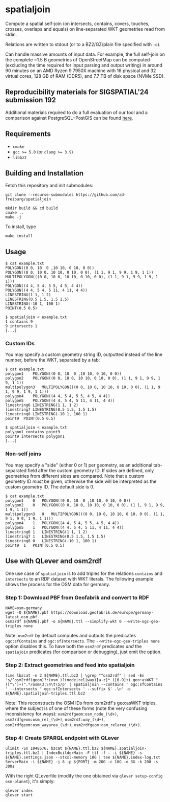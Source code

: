 # spatialjoin

Compute a spatial self-join (on intersects, contains, covers, touches, crosses, overlaps and equals) on line-separated WKT geometries read from stdin.

Relations are written to stdout (or to a BZ2/GZ/plain file specified with `-o`).

Can handle massive amounts of input data. For example, the full self-join on the complete ~1.5 B geometries of OpenStreetMap can be computed (excluding the time required for input parsing and output writing) in around 90 minutes on an AMD
Ryzen 9 7950X machine with 16 physical and 32 virtual cores, 128 GB of RAM (DDR5), and 7.7 TB of disk space (NVMe SSD).

## Reproducibility materials for SIGSPATIAL'24 submission 192

Additional materials required to do a full evaluation of our tool and a comparison against PostgreSQL+PostGIS can be found [here](https://github.com/ad-freiburg/spatialjoin/blob/master/sigspatial-reproducibility/README.md).

## Requirements

 * `cmake`
 * `gcc >= 5.0` (or `clang >= 3.9`)
 * `libbz2`

## Building and Installation

Fetch this repository and init submodules:

```
git clone --recurse-submodules https://github.com/ad-freiburg/spatialjoin
```

```
mkdir build && cd build
cmake ..
make -j
```

To install, type
```
make install
```

## Usage

```
$ cat example.txt
POLYGON((0 0, 10  0 ,10 10, 0 10, 0 0))
POLYGON((0 0, 10 0, 10 10, 0 10, 0 0), (1 1, 9 1, 9 9, 1 9, 1 1))
MULTIPOLYGON(((0 0, 10 0, 10 10, 0 10, 0 0), (1 1, 9 1, 9 9, 1 9, 1 1)))
POLYGON((4 4, 5 4, 5 5, 4 5, 4 4))
POLYGON((4 4, 5 4, 5 11, 4 11, 4 4))
LINESTRING(1 1, 1 2)
LINESTRING(0.5 1.5, 1.5 1.5)
LINESTRING(-10 1, 100 1)
POINT(0.5 0.5)
```

```
$ spatialjoin < example.txt
1 contains 9
9 intersects 1
[...]
```

### Custom IDs

You may specify a custom geometry string ID, outputted instead of the line number, before the WKT, separated by a tab:

```
$ cat example.txt
polygon1	POLYGON((0 0, 10  0 ,10 10, 0 10, 0 0))
polygon2	POLYGON((0 0, 10 0, 10 10, 0 10, 0 0), (1 1, 9 1, 9 9, 1 9, 1 1))
multipolygon3	MULTIPOLYGON(((0 0, 10 0, 10 10, 0 10, 0 0), (1 1, 9 1, 9 9, 1 9, 1 1)))
polygon4	POLYGON((4 4, 5 4, 5 5, 4 5, 4 4))
polygon5	POLYGON((4 4, 5 4, 5 11, 4 11, 4 4))
linestring6	LINESTRING(1 1, 1 2)
linestring7	LINESTRING(0.5 1.5, 1.5 1.5)
linestring8	LINESTRING(-10 1, 100 1)
point9	POINT(0.5 0.5)
```

```
$ spatialjoin < example.txt
polygon1 contains point9
point9 intersects polygon1
[...]
```

### Non-self joins

You may specify a "side" (either 0 or 1) per geometry, as an additional tab-separated field after the custom geometry ID. If sides are defined, only geometries from different sides are compared. Note that a custom geometry ID *must* be given, otherwise the side will be interpreted as the custom geometry ID. The default side is 0.

```
$ cat example.txt
polygon1	0	POLYGON((0 0, 10  0 ,10 10, 0 10, 0 0))
polygon2	0	POLYGON((0 0, 10 0, 10 10, 0 10, 0 0), (1 1, 9 1, 9 9, 1 9, 1 1))
multipolygon3	0	MULTIPOLYGON(((0 0, 10 0, 10 10, 0 10, 0 0), (1 1, 9 1, 9 9, 1 9, 1 1)))
polygon4	1	POLYGON((4 4, 5 4, 5 5, 4 5, 4 4))
polygon5	1	POLYGON((4 4, 5 4, 5 11, 4 11, 4 4))
linestring6	1	LINESTRING(1 1, 1 2)
linestring7	1	LINESTRING(0.5 1.5, 1.5 1.5)
linestring8	0	LINESTRING(-10 1, 100 1)
point9	1	POINT(0.5 0.5)
```

## Use with QLever and osm2rdf

One use case of `spatialjoin` is to add triples for the relations `contains` and
`intersects` to an RDF dataset with WKT literals. The following example shows
the process for the OSM data for germany.

### Step 1: Download PBF from Geofabrik and convert to RDF

```
NAME=osm-germany
wget -O ${NAME}.pbf https://download.geofabrik.de/europe/germany-latest.osm.pbf
osm2rdf ${NAME}.pbf -o ${NAME}.ttl --simplify-wkt 0 --write-ogc-geo-triples none
```

Note: `osm2rdf` by default computes and outputs the predicates `ogc:sfContains`
and `ogc:sfIntersects`. The `--write-ogc-geo-triples none` option disables
this. To have both the `osm2rdf` predicates *and* the `spatiajoin` predicates
(for comparison or debugging), just omit the option.

### Step 2: Extract geometries and feed into spatialjoin

```
time lbzcat -n 2 ${NAME}.ttl.bz2 | \grep "^osm2rdf" | sed -En 's/^osm2rdf(geom)?:(osm_)?(node|rel|way)[a-z]*_([0-9]+) geo:asWKT "([^\"]+)".*/osm\3:\4\t\5/p' | spatialjoin --contains ' ogc:sfContains ' --intersects ' ogc:sfIntersects ' --suffix $' .\n' -o ${NAME}.spatialjoin-triples.ttl.bz2
```

Note: This reconstructs the OSM IDs from osm2rdf's geo:asWKT triples, where the
subject is of one of these forms (note the very confusing inconsistency for
ways): `osm2rdfgeom:osm_node_(\d+)`, `osm2rdfgeom:osm_rel_(\d+)`,
`osm2rdf:way_(\d+)`, `osm2rdfgeom:osm_wayarea_(\d+)`,
`osm2rdfgeom:osm_relarea_(\d+)`.

### Step 4: Create SPARQL endpoint with QLever

```
ulimit -Sn 1048576; bzcat ${NAME}.ttl.bz2 ${NAME}.spatialjoin-triples.ttl.bz2 | IndexBuilderMain -F ttl -f - -i ${NAME} -s ${NAME}.settings.json --stxxl-memory 10G | tee ${NAME}.index-log.txt
ServerMain -i ${NAME} -j 8 -p ${PORT} -m 20G -c 10G -e 3G -k 200 -s 300s
```

With the right QLeverfile (modify the one obtained via `qlever setup-config
osm-planet`), it's simply:

```
qlever index
qlever start
```
